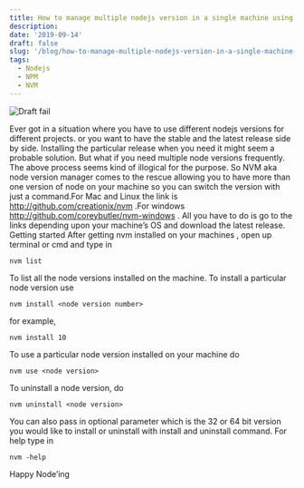 ```yaml
---
title: How to manage multiple nodejs version in a single machine using nvm
description:
date: '2019-09-14'
draft: false
slug: '/blog/how-to-manage-multiple-nodejs-version-in-a-single-machine-using-nvm-170a/'
tags:
  - Nodejs
  - NPM
  - NVM
---
```


![Draft fail](https://miro.medium.com/max/3200/1*n7ba3rjWYs_lZeYbKogKdw.jpeg)

Ever got in a situation where you have to use different nodejs versions for different projects. or you want to have the stable and the latest release side by side. Installing the particular release when you need it might seem a probable solution. But what if you need multiple node versions frequently. The above process seems kind of illogical for the purpose. So NVM aka node version manager comes to the rescue allowing you to have more than one version of node on your machine so you can switch the version with just a command.For Mac and Linux the link is http://github.com/creationix/nvm .For windows http://github.com/coreybutler/nvm-windows . All you have to do is go to the links depending upon your machine’s OS and download the latest release.
Getting started
After getting nvm installed on your machines , open up terminal or cmd and type in

```shell-session
nvm list
```

To list all the node versions installed on the machine. To install a particular node version use

```shell-session
nvm install <node version number>
```

for example,

```shell-session
nvm install 10
```

To use a particular node version installed on your machine do

```shell-session
nvm use <node version>
```

To uninstall a node version, do

```shell-session
nvm uninstall <node version>
```

You can also pass in optional parameter which is the 32 or 64 bit version you would like to install or uninstall with install and uninstall command.
For help type in

```shell-session
nvm -help
```

Happy Node’ing
